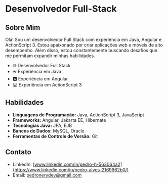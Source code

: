 # Desenvolvedor Full-Stack

## Sobre Mim

Olá! Sou um desenvolvedor Full Stack com experiência em Java, Angular e ActionScript 3. Estou apaixonado por criar aplicações web e móveis de alto desempenho. Além disso, estou constantemente buscando desafios que me permitam expandir minhas habilidades.

- 🌐 Desenvolvedor Full Stack
- ☕  Experiência em Java 
- 🅰️ Experiência em Angular
- 💻 Experiência em ActionScript 3

## Habilidades

- **Linguagens de Programação:** Java, ActionScript 3, JavaScript
- **Frameworks:** Angular, Jakarta EE, Hibernate
- **Tecnologias Java:** JPA, EJB
- **Bancos de Dados:** MySQL, Oracle
- **Ferramentas de Controle de Versão:** Git

## Contato

- LinkedIn: [www.linkedin.com/in/pedro-h-563064a2](https://www.linkedin.com/in/pedro-alves-2169962b0/)
- Email: pedronerydev@gmail.com

